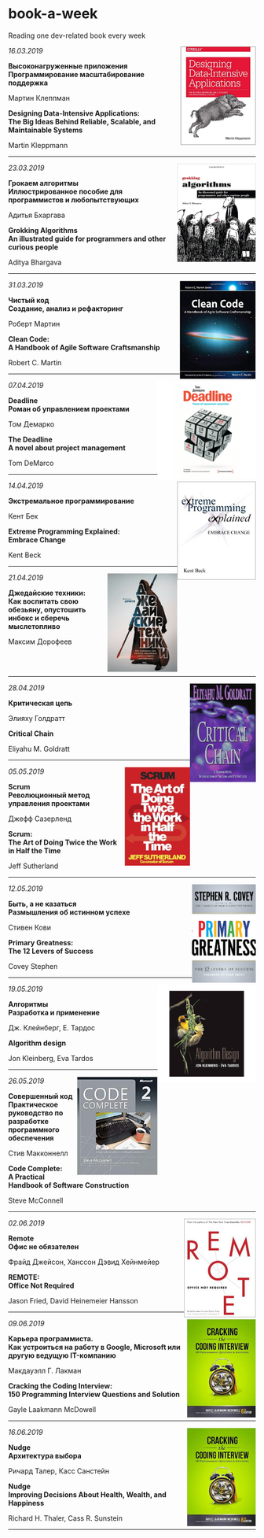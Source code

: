# book-a-week
Reading one dev-related book every week

<img height="200" align="right" src="./images/designing-data-Intensive-applications.jpg"/>
 
*16.03.2019*

**Высоконагруженные приложения\
Программирование масштабирование поддержка**

Мартин Клеппман
 
**Designing Data-Intensive Applications:\
The Big Ideas Behind Reliable, Scalable, and Maintainable Systems**

Martin Kleppmann 
 
---

<img height="200" align="right" src="./images/grokking-algorithms.jpg"/>

*23.03.2019*

**Грокаем алгоритмы\
Иллюстрированное пособие для программистов и любопытствующих**
 
Адитья Бхаргава

**Grokking Algorithms\
An illustrated guide for programmers and other curious people**

Aditya Bhargava
 
---

<img height="200" align="right" src="./images/clean_code.jpg"/>

*31.03.2019*

**Чистый код\
Создание, анализ и рефакторинг**
 
Роберт Мартин

**Clean Code:\
A Handbook of Agile Software Craftsmanship**

Robert C. Martin
 
---

<img height="200" align="right" src="./images/deadline.jpg"/>

*07.04.2019*

**Deadline\
Роман об управлением проектами**
 
Том Демарко

**The Deadline\
 A novel about project management**

Tom DeMarco
 
---

<img height="200" align="right" src="./images/xp.jpg"/>

*14.04.2019*

**Экстремальное программирование**
 
Кент Бек

**Extreme Programming Explained:\
 Embrace Change**

Kent Beck
 
---

<img height="200" align="right" src="./images/jedy-tech.png"/>

*21.04.2019*

**Джедайские техники:\
Как воспитать свою обезьяну, опустошить инбокс и сберечь мыслетопливо**

Максим Дорофеев

<br></br>

---

<img height="200" align="right" src="./images/critical-chain.jpg"/>

*28.04.2019*

**Критическая цепь**
 
Элияху Голдратт

**Critical Chain**

Eliyahu M. Goldratt
 
---

<img height="200" align="right" src="./images/scrum.jpg"/>

*05.05.2019*

**Scrum\
Революционный метод управления проектами**
 
Джефф Сазерленд

**Scrum:\
 The Art of Doing Twice the Work in Half the Time**

Jeff Sutherland
 
---

<img height="200" align="right" src="./images/primary-greatness.jpg"/>

*12.05.2019*

**Быть, а не казаться\
Размышления об истинном успехе**
 
Стивен Кови

**Primary Greatness:\
The 12 Levers of Success**

Covey Stephen
 
---

<img height="200" align="right" src="./images/algorithm-design.jpg"/>

*19.05.2019*

**Алгоритмы\
Разработка и применение**

Дж. Клейнберг, Е. Тардос 

**Algorithm design**

Jon Kleinberg, Eva Tardos

---

<img height="200" align="right" src="./images/code-complete.jpg"/>

*26.05.2019*

**Совершенный код\
Практическое руководство по разработке программного обеспечения**

Стив Макконнелл

**Code Complete:\
A Practical Handbook of Software Construction**

Steve McConnell

---

<img height="200" align="right" src="./images/remote.jpg"/>

*02.06.2019*

**Remote\
Офис не обязателен**

Фрайд Джейсон, Ханссон Дэвид Хейнмейер

**REMOTE:\
Office Not Required**

Jason Fried, David Heinemeier Hansson

---

<img height="200" align="right" src="./images/cracking-coding-interview.jpg"/>

*09.06.2019*

**Карьера программиста.\
Как устроиться на работу в Google, Microsoft или другую ведущую IT-компанию**

Макдауэлл Г. Лакман

**Cracking the Coding Interview:\
150 Programming Interview Questions and Solution**

Gayle Laakmann McDowell

---

<img height="200" align="right" src="./images/cracking-coding-interview.jpg"/>

*16.06.2019*

**Nudge\
Архитектура выбора**

Ричард Талер, Касс Санстейн

**Nudge\
Improving Decisions About Health, Wealth, and Happiness**

Richard H. Thaler, Cass R. Sunstein

---
